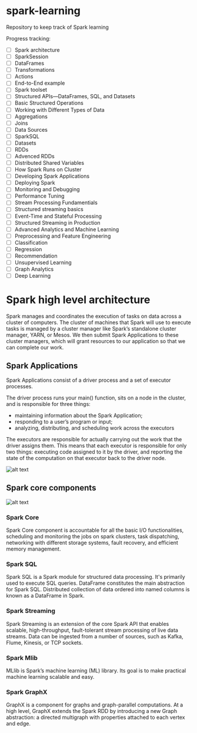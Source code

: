 # spark-learning
Repository to keep track of Spark learning

Progress tracking:
- [ ] Spark architecture
- [ ] SparkSession
- [ ] DataFrames
- [ ] Transformations
- [ ] Actions
- [ ] End-to-End example
- [ ] Spark toolset
- [ ] Structured APIs—DataFrames, SQL, and Datasets
- [ ] Basic Structured Operations
- [ ] Working with Different Types of Data
- [ ] Aggregations
- [ ] Joins
- [ ] Data Sources
- [ ] SparkSQL
- [ ] Datasets
- [ ] RDDs
- [ ] Advenced RDDs
- [ ] Distributed Shared Variables
- [ ] How Spark Runs on Cluster
- [ ] Developing Spark Applications
- [ ] Deploying Spark
- [ ] Monitoring and Debugging
- [ ] Performance Tuning
- [ ] Stream Processing Fundamentials
- [ ] Structured streaming basics
- [ ] Event-Time and Stateful Processing
- [ ] Structured Streaming in Production
- [ ] Advanced Analytics and Machine Learning
- [ ] Preprocessing and Feature Engineering
- [ ] Classification
- [ ] Regression
- [ ] Recommendation
- [ ] Unsupervised Learning
- [ ] Graph Analytics
- [ ] Deep Learning

# Spark high level architecture
Spark manages and coordinates the execution of tasks on data across a cluster of computers.
The cluster of machines that Spark will use to execute tasks is managed by a cluster manager like Spark’s standalone cluster manager, YARN, or Mesos.
We then submit Spark Applications to these cluster managers, which will grant resources to our application so that we can complete our work.

## Spark Applications
Spark Applications consist of a driver process and a set of executor processes.

The driver process runs your main() function, sits on a node in the cluster, and is responsible for three things: 
* maintaining information about the Spark Application; 
* responding to a user’s program or input; 
* analyzing, distributing, and scheduling work across the executors

The executors are responsible for actually carrying out the work that the driver assigns them. 
This means that each executor is responsible for only two things: executing code assigned to it by the driver, 
and reporting the state of the computation on that executor back to the driver node.

![alt text](https://spark.apache.org/docs/latest/img/cluster-overview.png)

## Spark core components
![alt text](https://www.baeldung.com/wp-content/uploads/2017/10/Components-of-Spark.jpg)
### Spark Core
Spark Core component is accountable for all the basic I/O functionalities, scheduling and monitoring the jobs on spark clusters, task dispatching, networking with different storage systems, fault recovery, and efficient memory management.

### Spark SQL
Spark SQL is a Spark module for structured data processing. It's primarily used to execute SQL queries. DataFrame constitutes the main abstraction for Spark SQL. Distributed collection of data ordered into named columns is known as a DataFrame in Spark.

### Spark Streaming
Spark Streaming is an extension of the core Spark API that enables scalable, high-throughput, fault-tolerant stream processing of live data streams. Data can be ingested from a number of sources, such as Kafka, Flume, Kinesis, or TCP sockets.

### Spark Mlib
MLlib is Spark’s machine learning (ML) library. Its goal is to make practical machine learning scalable and easy. 

### Spark GraphX
GraphX is a component for graphs and graph-parallel computations. At a high level, GraphX extends the Spark RDD by introducing a new Graph abstraction: a directed multigraph with properties attached to each vertex and edge.